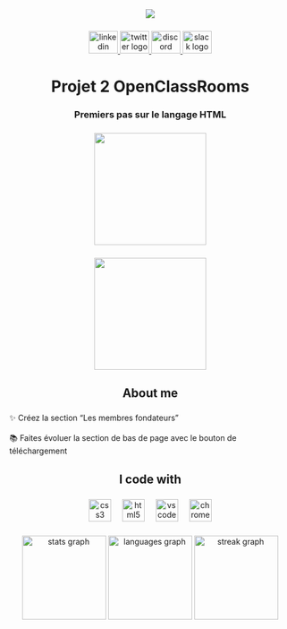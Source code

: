 ﻿<div align="center">
  <img src="https://profile-counter.glitch.me/Matthieu-V/count.svg?"  />
</div>

###

<div align="center">
  <a href="www.linkedin.com/in/matthieu-vachet-46b7231b0" target="_blank">
    <img src="https://raw.githubusercontent.com/maurodesouza/profile-readme-generator/master/src/assets/icons/social/linkedin/default.svg" width="52" height="40" alt="linkedin logo"  />
  </a>
  <a href="https://twitter.com/ShinyHunting02" target="_blank">
    <img src="https://raw.githubusercontent.com/maurodesouza/profile-readme-generator/master/src/assets/icons/social/twitter/default.svg" width="52" height="40" alt="twitter logo"  />
  </a>
  <a href="https://discord.com/matthieu_v" target="_blank">
    <img src="https://raw.githubusercontent.com/maurodesouza/profile-readme-generator/master/src/assets/icons/social/discord/default.svg" width="52" height="40" alt="discord logo"  />
  </a>
  <a href="https://app.slack.com/Matthieu Vachet" target="_blank">
    <img src="https://raw.githubusercontent.com/maurodesouza/profile-readme-generator/master/src/assets/icons/social/slack/default.svg" width="52" height="40" alt="slack logo"  />
  </a>
</div>

###

<h1 align="center">Projet 2 OpenClassRooms</h1>

###

<h3 align="center">Premiers pas sur le langage HTML</h3>

###

<div align="center">
  <img height="200" src="https://zupimages.net/up/23/25/0wq1.jpg"  />
</div>

###

<div align="center">
  <img height="200" src="https://zupimages.net/up/23/25/ok0x.jpg"  />
</div>

###

<h2 align="center">About me</h2>

###

<p align="left">✨ Créez la section “Les membres fondateurs”<br><br>📚 Faites évoluer la section de bas de page avec le bouton de téléchargement</p>

###

<h2 align="center">I code with</h2>

###

<div align="center">
  <img src="https://cdn.jsdelivr.net/gh/devicons/devicon/icons/css3/css3-original.svg" height="40" alt="css3 logo"  />
  <img width="12" />
  <img src="https://cdn.jsdelivr.net/gh/devicons/devicon/icons/html5/html5-original.svg" height="40" alt="html5 logo"  />
  <img width="12" />
  <img src="https://cdn.jsdelivr.net/gh/devicons/devicon/icons/vscode/vscode-original.svg" height="40" alt="vscode logo"  />
  <img width="12" />
  <img src="https://cdn.jsdelivr.net/gh/devicons/devicon/icons/chrome/chrome-original.svg" height="40" alt="chrome logo"  />
</div>

###


<div align="center">
  <img src="https://github-readme-stats.vercel.app/api?username=Matthieu-V&hide_title=false&hide_rank=false&show_icons=true&include_all_commits=true&count_private=true&disable_animations=false&theme=dark&locale=fr&hide_border=false&order=1" height="150" alt="stats graph"  />
  <img src="https://github-readme-stats.vercel.app/api/top-langs?username=Matthieu-V&locale=fr&hide_title=false&layout=compact&card_width=320&langs_count=5&theme=dracula&hide_border=false&order=2" height="150" alt="languages graph"  />
  <img src="https://streak-stats.demolab.com?user=Matthieu-V&locale=fr&mode=weekly&theme=dracula&hide_border=false&border_radius=5&order=3" height="150" alt="streak graph"  />
</div>

###
